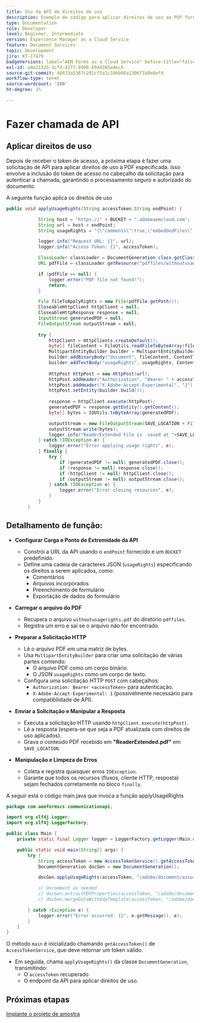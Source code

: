 ```yaml
---
title: Uso da API de direitos de uso
description: Exemplo de código para aplicar direitos de uso ao PDF fornecido
type: Documentation
role: Developer
level: Beginner, Intermediate
version: Experience Manager as a Cloud Service
feature: Document Services
topic: Development
jira: KT-17479
badgeVersions: label="AEM Forms as a Cloud Service" before-title="false"
exl-id: a4e2132b-3cfd-4377-8998-6944365edec5
source-git-commit: 48433a5367c281cf5a1c106b08a1306f1b0e8ef4
workflow-type: tm+mt
source-wordcount: '280'
ht-degree: 1%

---
```


# Fazer chamada de API

## Aplicar direitos de uso

Depois de receber o token de acesso, a próxima etapa é fazer uma solicitação de API para aplicar direitos de uso à PDF especificada. Isso envolve a inclusão do token de acesso no cabeçalho da solicitação para autenticar a chamada, garantindo o processamento seguro e autorizado do documento.

A seguinte função aplica os direitos de uso

```java
public void applyUsageRights(String accessToken,String endPoint) {

            String host = "https://" + BUCKET + ".adobeaemcloud.com";
            String url = host + endPoint;
            String usageRights = "{\"comments\":true,\"embeddedFiles\":true,\"formFillIn\":true,\"formDataExport\":true}";

            logger.info("Request URL: {}", url);
            logger.info("Access Token: {}", accessToken);

            ClassLoader classLoader = DocumentGeneration.class.getClassLoader();
            URL pdfFile = classLoader.getResource("pdffiles/withoutusagerights.pdf");

            if (pdfFile == null) {
                logger.error("PDF file not found!");
                return;
            }

            File fileToApplyRights = new File(pdfFile.getPath());
            CloseableHttpClient httpClient = null;
            CloseableHttpResponse response = null;
            InputStream generatedPDF = null;
            FileOutputStream outputStream = null;
            
            try {
                httpClient = HttpClients.createDefault();
                byte[] fileContent = FileUtils.readFileToByteArray(fileToApplyRights);
                MultipartEntityBuilder builder = MultipartEntityBuilder.create();
                builder.addBinaryBody("document", fileContent, ContentType.create("application/pdf"),fileToApplyRights.getName());
                builder.addTextBody("usageRights", usageRights, ContentType.APPLICATION_JSON);
                
                HttpPost httpPost = new HttpPost(url);
                httpPost.addHeader("Authorization", "Bearer " + accessToken);
                httpPost.addHeader("X-Adobe-Accept-Experimental", "1");
                httpPost.setEntity(builder.build());
                
                response = httpClient.execute(httpPost);
                generatedPDF = response.getEntity().getContent();
                byte[] bytes = IOUtils.toByteArray(generatedPDF);

                outputStream = new FileOutputStream(SAVE_LOCATION + File.separator + "ReaderExtended.pdf");
                outputStream.write(bytes);
                logger.info("ReaderExtended File is  saved at "+SAVE_LOCATION);
            } catch (IOException e) {
                logger.error("Error applying usage rights", e);
            } finally {
                try {
                    if (generatedPDF != null) generatedPDF.close();
                    if (response != null) response.close();
                    if (httpClient != null) httpClient.close();
                    if (outputStream != null) outputStream.close();
                } catch (IOException e) {
                    logger.error("Error closing resources", e);
                }
            }
        }
```

## Detalhamento de função:



* **Configurar Carga e Ponto de Extremidade da API**
   * Constrói a URL da API usando o `endPoint` fornecido e um `BUCKET` predefinido.
   * Define uma cadeia de caracteres JSON (`usageRights`) especificando os direitos a serem aplicados, como:
      * Comentários
      * Arquivos incorporados
      * Preenchimento de formulário
      * Exportação de dados do formulário

* **Carregar o arquivo do PDF**
   * Recupera o arquivo `withoutusagerights.pdf` do diretório `pdffiles`.
   * Registra um erro e sai se o arquivo não for encontrado.

* **Preparar a Solicitação HTTP**
   * Lê o arquivo PDF em uma matriz de bytes.
   * Usa `MultipartEntityBuilder` para criar uma solicitação de várias partes contendo:
      * O arquivo PDF como um corpo binário.
      * O JSON `usageRights` como um corpo de texto.
   * Configura uma solicitação HTTP `POST` com cabeçalhos:
      * `Authorization: Bearer <accessToken>` para autenticação.
      * `X-Adobe-Accept-Experimental: 1` (possivelmente necessário para compatibilidade de API).

* **Enviar a Solicitação e Manipular a Resposta**
   * Executa a solicitação HTTP usando `httpClient.execute(httpPost)`.
   * Lê a resposta (espera-se que seja a PDF atualizada com direitos de uso aplicados).
   * Grava o conteúdo PDF recebido em **&quot;ReaderExtended.pdf&quot;** em `SAVE_LOCATION`.

* **Manipulação e Limpeza de Erros**
   * Coleta e registra quaisquer erros `IOException`.
   * Garante que todos os recursos (fluxos, cliente HTTP, resposta) sejam fechados corretamente no bloco `finally`.

A seguir está o código main.java que invoca a função applyUsageRights

```java
package com.aemformscs.communicationapi;

import org.slf4j.Logger;
import org.slf4j.LoggerFactory;

public class Main {
    private static final Logger logger = LoggerFactory.getLogger(Main.class);

    public static void main(String[] args) {
        try {
            String accessToken = new AccessTokenService().getAccessToken();
            DocumentGeneration docGen = new DocumentGeneration();

            docGen.applyUsageRights(accessToken, "/adobe/document/assure/usagerights");

            // Uncomment as needed
            // docGen.extractPDFProperties(accessToken, "/adobe/document/extract/pdfproperties");
            // docGen.mergeDataWithXdpTemplate(accessToken, "/adobe/document/generate/pdfform");

        } catch (Exception e) {
            logger.error("Error occurred: {}", e.getMessage(), e);
        }
    }
}
```

O método `main` é inicializado chamando `getAccessToken()` de `AccessTokenService`, que deve retornar um token válido.

* Em seguida, chama `applyUsageRights()` da classe `DocumentGeneration`, transmitindo:
   * O `accessToken` recuperado
   * O endpoint da API para aplicar direitos de uso.


## Próximas etapas

[Implante o projeto de amostra](sample-project.md)
